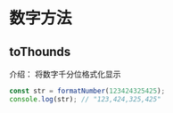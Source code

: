 # 数字方法
## toThounds
介绍： 将数字千分位格式化显示

```js
const str = formatNumber(123424325425);
console.log(str); // "123,424,325,425"
```
